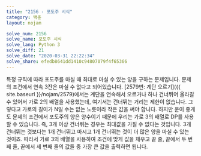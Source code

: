 ```yaml
---
title: "2156 - 포도주 시식"
category: 백준
layout: nojam

solve_num: 2156
solve_name: 포도주 시식
solve_lang: Python 3
solve_diff: 21
solve_date: "2020-03-31 22:22:34"
solve_share: efedb8641dd1410c94807079f4f65366
---
```


특정 규칙에 따라 포도주를 마실 때 최대로 마실 수 있는 양을 구하는 문제입니다. 문제의 조건에서 연속 3잔은 마실 수 없다고 되어있습니다. [2579번: 계단 오르기]({{ site.baseurl }}/nojam/2579)에서는 계단을 연속해서 오르거나 하나 건너뛰어 올라갈 수 있어서 가로 2의 배열을 사용했는데, 여기서는 건너뛰는 거리는 제한이 없습니다. 그렇다고 가로의 길이가 N일 수는 없는 노릇이라 작은 값을 써야 합니다. 하지만 운이 좋게도 문제의 조건에서 포도주의 양은 양수이기 때문에 우리는 가로 3의 배열로 DP를 사용할 수 있습니다. 즉, 3개 이상 건너뛰는 경우는 최대값을 가질 수 없다는 것입니다. 3개 건너뛰는 것보다는 1개 건너뛰고 마시고 1개 건너뛰는 것이 더 많은 양을 마실 수 있는 것이죠. 따라서 가로 3의 배열을 사용하여 조건에 맞게 값을 채우고 끝 줄, 끝에서 두 번째 줄, 끝에서 세 번째 줄의 값들 중 가장 큰 값을 출력하면 됩니다.
